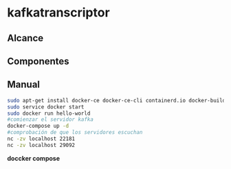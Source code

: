 # kafkatranscriptor

## Alcance

## Componentes

## Manual

```bash
sudo apt-get install docker-ce docker-ce-cli containerd.io docker-buildx-plugin docker-compose-plugin
sudo service docker start
sudo docker run hello-world
#comienzar el servidor kafka
docker-compose up -d
#comprobación de que los servidores escuchan
nc -zv localhost 22181
nc -zv localhost 29092
```
__doccker compose__

